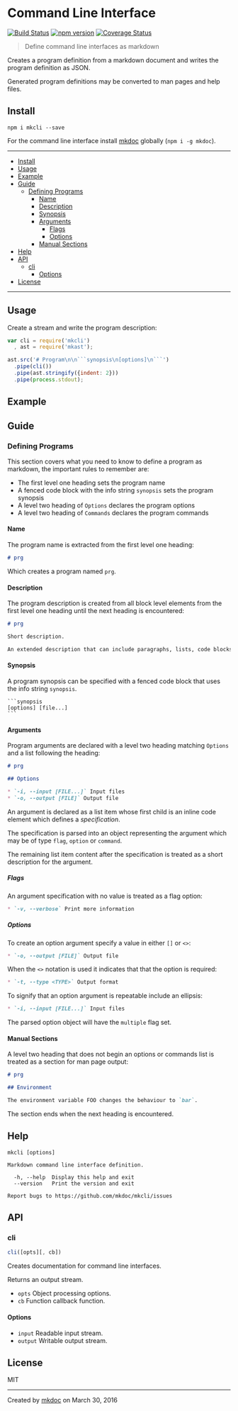 # Command Line Interface

[![Build Status](https://travis-ci.org/mkdoc/mkcli.svg?v=3)](https://travis-ci.org/mkdoc/mkcli)
[![npm version](http://img.shields.io/npm/v/mkcli.svg?v=3)](https://npmjs.org/package/mkcli)
[![Coverage Status](https://coveralls.io/repos/mkdoc/mkcli/badge.svg?branch=master&service=github&v=3)](https://coveralls.io/github/mkdoc/mkcli?branch=master)

> Define command line interfaces as markdown

Creates a program definition from a markdown document and writes the program definition as JSON.

Generated program definitions may be converted to man pages and help files.

## Install

```
npm i mkcli --save
```

For the command line interface install [mkdoc][] globally (`npm i -g mkdoc`).

---

- [Install](#install)
- [Usage](#usage)
- [Example](#example)
- [Guide](#guide)
   - [Defining Programs](#defining-programs)
     - [Name](#name)
     - [Description](#description)
     - [Synopsis](#synopsis)
     - [Arguments](#arguments)
       - [Flags](#flags)
       - [Options](#options)
     - [Manual Sections](#manual-sections)
- [Help](#help)
- [API](#api)
   - [cli](#cli)
     - [Options](#options-1)
- [License](#license)

---

## Usage

Create a stream and write the program description:

```javascript
var cli = require('mkcli')
  , ast = require('mkast');

ast.src('# Program\n\n```synopsis\n[options]\n```')
  .pipe(cli())
  .pipe(ast.stringify({indent: 2}))
  .pipe(process.stdout);
```

## Example

## Guide

### Defining Programs

This section covers what you need to know to define a program as markdown, the important rules to remember are:

* The first level one heading sets the program name
* A fenced code block with the info string `synopsis` sets the program synopsis
* A level two heading of `Options` declares the program options
* A level two heading of `Commands` declares the program commands

#### Name

The program name is extracted from the first level one heading:

```markdown
# prg
```

Which creates a program named `prg`.

#### Description

The program description is created from all block level elements from the first level one heading until the next heading is encountered:

```markdown
# prg

Short description.

An extended description that can include paragraphs, lists, code blocks and other block level elements.
```

#### Synopsis

A program synopsis can be specified with a fenced code block that uses the info string `synopsis`.

    ```synopsis
    [options] [file...]
    ```
    

#### Arguments

Program arguments are declared with a level two heading matching `Options` and a list following the heading:

```markdown
# prg

## Options

* `-i, --input [FILE...]` Input files
* `-o, --output [FILE]` Output file
```

An argument is declared as a list item whose first child is an inline code element which defines a *specification*.

The specification is parsed into an object representing the argument which may be of type `flag`, `option` or `command`.

The remaining list item content after the specification is treated as a short description for the argument.

##### Flags

An argument specification with no value is treated as a flag option:

```markdown
* `-v, --verbose` Print more information
```

##### Options

To create an option argument specify a value in either `[]` or `<>`:

```markdown
* `-o, --output [FILE]` Output file
```

When the `<>` notation is used it indicates that that the option is required:

```markdown
* `-t, --type <TYPE>` Output format
```

To signify that an option argument is repeatable include an ellipsis:

```markdown
* `-i, --input [FILE...]` Input files
```

The parsed option object will have the `multiple` flag set.

#### Manual Sections

A level two heading that does not begin an options or commands list is treated as a section for man page output:

```markdown
# prg

## Environment

The environment variable FOO changes the behaviour to `bar`.
```

The section ends when the next heading is encountered.

## Help

```
mkcli [options]

Markdown command line interface definition.

  -h, --help  Display this help and exit
  --version   Print the version and exit

Report bugs to https://github.com/mkdoc/mkcli/issues
```

## API

### cli

```javascript
cli([opts][, cb])
```

Creates documentation for command line interfaces.

Returns an output stream.

* `opts` Object processing options.
* `cb` Function callback function.

#### Options

* `input` Readable input stream.
* `output` Writable output stream.

## License

MIT

---

Created by [mkdoc](https://github.com/mkdoc/mkdoc) on March 30, 2016

[mkdoc]: https://github.com/mkdoc/mkdoc
[mkast]: https://github.com/mkdoc/mkast
[through]: https://github.com/tmpfs/through3
[commonmark]: http://commonmark.org
[jshint]: http://jshint.com
[jscs]: http://jscs.info

